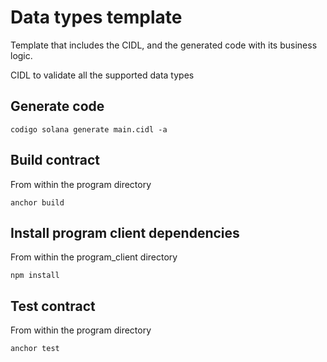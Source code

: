 # Data types template

Template that includes the CIDL, and the generated code with its business logic.

CIDL to validate all the supported data types

## Generate code

```shell
codigo solana generate main.cidl -a
```

## Build contract

From within the program directory

```shell
anchor build
```

## Install program client dependencies

From within the program_client directory

```shell
npm install
```

## Test contract

From within the program directory

```shell
anchor test
```
